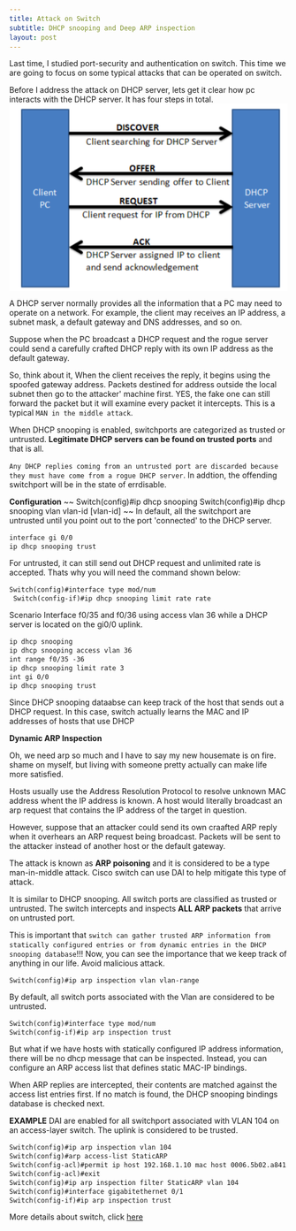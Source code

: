 ```yaml
---
title: Attack on Switch
subtitle: DHCP snooping and Deep ARP inspection
layout: post
---
```

Last time, I studied port-security and authentication on switch. This time we are going to focus on some typical attacks that can be operated on switch.

Before I address the attack on DHCP server, lets get it clear how pc interacts with the DHCP server.
It has four steps in total.
<img src="/img/posts/dhcp_hello.png" alt="asfd" align="center"/>

A DHCP server normally provides all the information that a PC may need to operate on a network. For example, the client may receives an IP address, a subnet mask, a default gateway and DNS addresses, and so on.

Suppose when the PC broadcast a DHCP request and the rogue server could send a carefully crafted DHCP reply with its own IP address as the default gateway.

So, think about it, When the client receives the reply, it begins using the spoofed gateway address. Packets destined for address outside the local subnet then go to the attacker' machine first. YES, the fake one can still forward the packet but it will examine every packet it intercepts. This is a typical `MAN in the middle attack`.

When DHCP snooping is enabled, switchports are categorized as trusted or untrusted. **Legitimate DHCP servers can be found on trusted ports** and that is all.

`Any DHCP replies coming from an untrusted port are discarded because they must have come from a rogue DHCP server`. In addtion, the offending switchport will be in the state of errdisable.

**Configuration**
~~
Switch(config)#ip dhcp snooping
Switch(config)#ip dhcp snooping vlan vlan-id [vlan-id]
~~
In default, all the switchport are untrusted until you point out to the port 'connected' to the DHCP server.
~~~
interface gi 0/0
ip dhcp snooping trust
~~~

For untrusted, it can still send out DHCP request and unlimited rate is accepted. Thats why you will need the command shown below:
~~~
Switch(config)#interface type mod/num
 Switch(config-if)#ip dhcp snooping limit rate rate
~~~
Scenario
Interface f0/35 and f0/36 using access vlan 36 while a DHCP server is located on the gi0/0 uplink.
~~~
ip dhcp snooping
ip dhcp snooping access vlan 36
int range f0/35 -36
ip dhcp snooping limit rate 3
int gi 0/0
ip dhcp snooping trust
~~~
Since DHCP snooping dataabse can keep track of the host that sends out a DHCP request. In this case, switch actually learns the MAC and IP addresses of hosts that use DHCP

**Dynamic ARP Inspection**

Oh, we need arp so much and I have to say my new housemate is on fire. shame on myself, but living with someone pretty actually can make life more satisfied. 

Hosts usually use the Address Resolution Protocol to resolve unknown MAC address whent the IP address is known. A host would literally broadcast an arp request that contains the IP address of the target in question.

However, suppose that an attacker could send its own craafted ARP reply when it overhears an ARP request being broadcast. Packets will be sent to the attacker instead of another host or the default gateway.

The attack is known as **ARP poisoning** and it is considered to be a type man-in-middle attack. Cisco switch can use DAI to help mitigate this type of attack.

It is similar to DHCP snooping. All switch ports are classified as trusted or untrusted. The switch intercepts and inspects **ALL ARP packets** that arrive on untrusted port.

This is important that `switch can gather trusted ARP information from statically configured entries or from dynamic entries in the DHCP snooping database`!!! Now, you can see the importance that we keep track of anything in our life. Avoid malicious attack.
~~~
Switch(config)#ip arp inspection vlan vlan-range
~~~
By default, all switch ports associated with the Vlan are considered to be untrusted.
~~~
Switch(config)#interface type mod/num
Switch(config-if)#ip arp inspection trust
~~~
But what if we have hosts with statically configured IP address information, there will be no dhcp message that can be inspected. Instead, you can configure an ARP access list that defines static MAC-IP bindings.

When ARP replies are intercepted, their contents are matched against the access list entries first. If no match is found, the DHCP snooping bindings database is checked next.

**EXAMPLE**
DAI are enabled for all switchport associated with VLAN 104 on an access-layer switch. The uplink is considered to be trusted.
~~~
Switch(config)#ip arp inspection vlan 104
Switch(config)#arp access-list StaticARP
Switch(config-acl)#permit ip host 192.168.1.10 mac host 0006.5b02.a841
Switch(config-acl)#exit
Switch(config)#ip arp inspection filter StaticARP vlan 104
Switch(config)#interface gigabitethernet 0/1
Switch(config-if)#ip arp inspection trust
~~~

More details about switch, click [here](https://manqingzhou.github.io/2020-05-04-switch-security/)
